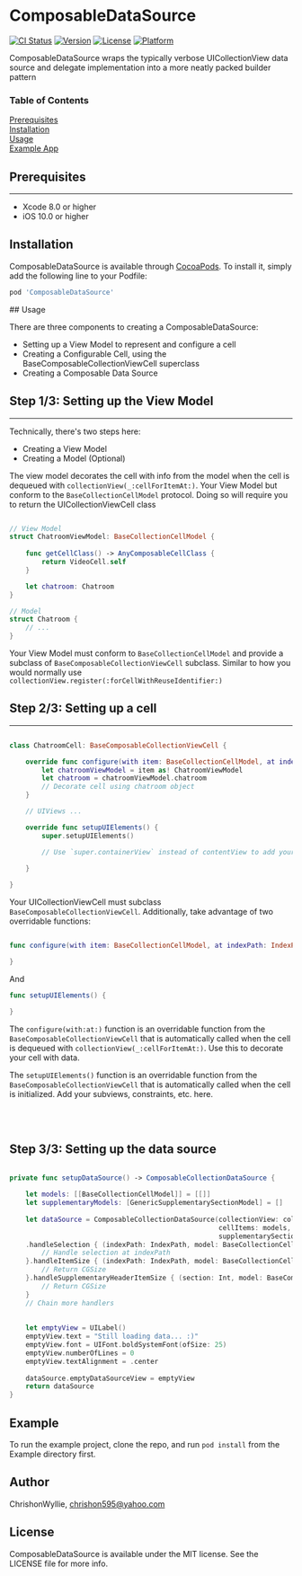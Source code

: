 # ComposableDataSource

[![CI Status](https://img.shields.io/travis/ChrishonWyllie/ComposableDataSource.svg?style=flat)](https://travis-ci.org/ChrishonWyllie/ComposableDataSource)
[![Version](https://img.shields.io/cocoapods/v/ComposableDataSource.svg?style=flat)](https://cocoapods.org/pods/ComposableDataSource)
[![License](https://img.shields.io/cocoapods/l/ComposableDataSource.svg?style=flat)](https://cocoapods.org/pods/ComposableDataSource)
[![Platform](https://img.shields.io/cocoapods/p/ComposableDataSource.svg?style=flat)](https://cocoapods.org/pods/ComposableDataSource)

ComposableDataSource wraps the typically verbose UICollectionView data source and delegate implementation into a more neatly packed builder pattern

### Table of Contents  
[Prerequisites](#prerequisites)
<br />
[Installation](#installation)
<br />
[Usage](#usage)
<br />
[Example App](#example-app)
<br />

<a name="prerequisites"/>

## Prerequisites

<hr />

<ul>
    <li>Xcode 8.0 or higher</li>
    <li>iOS 10.0 or higher</li>
</ul>

<a name="installation"/>

## Installation

ComposableDataSource is available through [CocoaPods](https://cocoapods.org). To install
it, simply add the following line to your Podfile:

```ruby
pod 'ComposableDataSource'
```

<a name="usage"/>
## Usage

There are three components to creating a ComposableDataSource:

<ul>
    <li>Setting up a View Model to represent and configure a cell</li>
    <li>Creating a Configurable Cell, using the BaseComposableCollectionViewCell superclass</li>
    <li>Creating a Composable Data Source</li>
</ul>

## Step 1/3: Setting up the View Model

<hr />

Technically, there's two steps here:
<ul>
    <li>Creating a View Model</li>
    <li>Creating a Model (Optional)</li>
</ul>

The view model decorates the cell with info from the model when the cell is dequeued with `collectionView(_:cellForItemAt:)`.
Your View Model but conform to the `BaseCollectionCellModel` protocol. Doing so will require you to return the UICollectionViewCell class

```swift

// View Model
struct ChatroomViewModel: BaseCollectionCellModel {
    
    func getCellClass() -> AnyComposableCellClass {
        return VideoCell.self
    }

    let chatroom: Chatroom
}

// Model
struct Chatroom {
    // ...
}
```

Your View Model must conform to `BaseCollectionCellModel` and provide a subclass of `BaseComposableCollectionViewCell` subclass. Similar to how you would normally use `collectionView.register(:forCellWithReuseIdentifier:)`

## Step 2/3: Setting up a cell

<hr />

```swift

class ChatroomCell: BaseComposableCollectionViewCell {

    override func configure(with item: BaseCollectionCellModel, at indexPath: IndexPath) {
        let chatroomViewModel = item as! ChatroomViewModel
        let chatroom = chatroomViewModel.chatroom
        // Decorate cell using chatroom object
    }

    // UIViews ...

    override func setupUIElements() {
        super.setupUIElements()

        // Use `super.containerView` instead of contentView to add your subviews
    
    }

}
```

Your UICollectionViewCell must subclass `BaseComposableCollectionViewCell`. Additionally, take advantage of two overridable functions:

```swift

func configure(with item: BaseCollectionCellModel, at indexPath: IndexPath) {

}
```
And

```swift
func setupUIElements() {

}
```

The `configure(with:at:)` function is an overridable function from the `BaseComposableCollectionViewCell` that is automatically called when the cell is dequeued with `collectionView(_:cellForItemAt:)`. Use this to decorate your cell with data.

The `setupUIElements()` function is an overridable function from the `BaseComposableCollectionViewCell` that is automatically called when the cell is initialized. Add your subviews, constraints, etc. here.

<br />
<br />

## Step 3/3: Setting up the data source

```swift

private func setupDataSource() -> ComposableCollectionDataSource {
        
    let models: [[BaseCollectionCellModel]] = [[]]
    let supplementaryModels: [GenericSupplementarySectionModel] = []
    
    let dataSource = ComposableCollectionDataSource(collectionView: collectionView,
                                                    cellItems: models,
                                                    supplementarySectionItems: supplementaryModels)
    .handleSelection { (indexPath: IndexPath, model: BaseCollectionCellModel) in
        // Handle selection at indexPath
    }.handleItemSize { (indexPath: IndexPath, model: BaseCollectionCellModel) -> CGSize in
        // Return CGSize
    }.handleSupplementaryHeaderItemSize { (section: Int, model: BaseComposableSupplementaryViewModel) -> CGSize in
        // Return CGSize
    }
    // Chain more handlers
    
    
    let emptyView = UILabel()
    emptyView.text = "Still loading data... :)"
    emptyView.font = UIFont.boldSystemFont(ofSize: 25)
    emptyView.numberOfLines = 0
    emptyView.textAlignment = .center
    
    dataSource.emptyDataSourceView = emptyView
    return dataSource
}
```

<a name="example-app"/>

## Example

To run the example project, clone the repo, and run `pod install` from the Example directory first.

## Author

ChrishonWyllie, chrishon595@yahoo.com

## License

ComposableDataSource is available under the MIT license. See the LICENSE file for more info.
